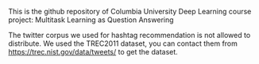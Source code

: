 This is the github repository of Columbia University Deep Learning course project: Multitask Learning as Question Answering

The twitter corpus we used for hashtag recommendation is not allowed to distribute. We used the TREC2011 dataset, you can contact them from https://trec.nist.gov/data/tweets/ to get the dataset.
